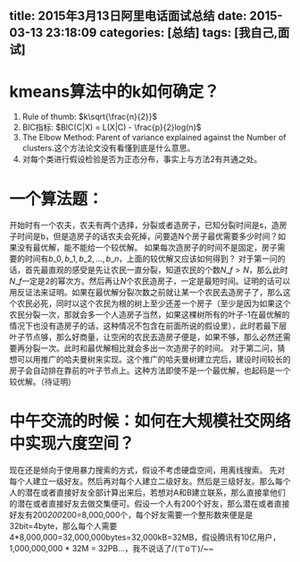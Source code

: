 title: 2015年3月13日阿里电话面试总结
date: 2015-03-13 23:18:09
categories: [总结]
tags: [我自己,面试]
---
# kmeans算法中的k如何确定？
1. Rule of thumb: $k\sqrt{\frac{n}{2}}$
2. BIC指标: $BIC(C|X) = L(X|C) - \frac{p}{2}log(n)$
3. The Elbow Method: Parent of variance explained against the Number of clusters.这个方法论文没有看懂到底是什么意思。
4. 对每个类进行假设检验是否为正态分布，事实上与方法2有共通之处。

# 一个算法题：
开始时有一个农夫，农夫有两个选择，分裂或者造房子，已知分裂时间是s，造房子时间是b，但是造房子的话农夫会死掉，问要造N个房子最优需要多少时间？如果没有最优解，能不能给一个较优解。
如果每次造房子的时间不是固定，房子需要的时间有${b\_0, b\_1, b\_2, ..., b\_n}$，上面的较优解又应该如何得到？
对于第一问的话，首先最直观的感受是先让农民一直分裂，知道农民的个数$N\_f > N$，那么此时$N\_f$一定是2的幂次方。然后再让$N$个农民造房子，一定是最短时间。证明的话可以用反证法来证明。如果在最优解分裂次数之前就让某一个农民去造房子了，那么这个农民必死，同时以这个农民为根的树上至少还差一个房子（至少是因为如果这个农民分裂一次，那就会多一个人造房子当然，如果这棵树所有的叶子-1在最优解的情况下也没有造房子的话，这种情况不包含在前面所说的假设里），此时若最下层叶子节点够，那么好商量，让空闲的农民去造房子便是，如果不够，那么必然还需要再分裂一次。此时和最优解相比就会多出一次造房子的时间。
对于第二问，猜想可以用推广的哈夫曼树来实现。这个推广的哈夫曼树建立完后，建设时间较长的房子会自动排在靠前的叶子节点上。这种方法即使不是一个最优解，也起码是一个较优解。（待证明）

# 中午交流的时候：如何在大规模社交网络中实现六度空间？
现在还是倾向于使用暴力搜索的方式，假设不考虑硬盘空间，用离线搜索。
先对每个人建立一级好友。然后再对每个人建立二级好友。然后是三级好友。那么每个人的潜在或者直接好友全部计算出来后，若想对A和B建立联系，那么直接拿他们的潜在或者直接好友去做交集便可。假设一个人有200个好友，那么潜在或者直接好友有200*200*200=8,000,000个，每个好友需要一个整形数来便是是32bit=4byte，那么每个人需要4*8,000,000=32,000,000bytes=32,000kB=32MB，假设腾讯有10亿用户，1,000,000,000 * 32M = 32PB...，我不说话了/(ㄒoㄒ)/~~

